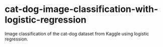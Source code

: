 # cat-dog-image-classification-with-logistic-regression
Image classification of the cat-dog dataset from Kaggle using logistic regression.
